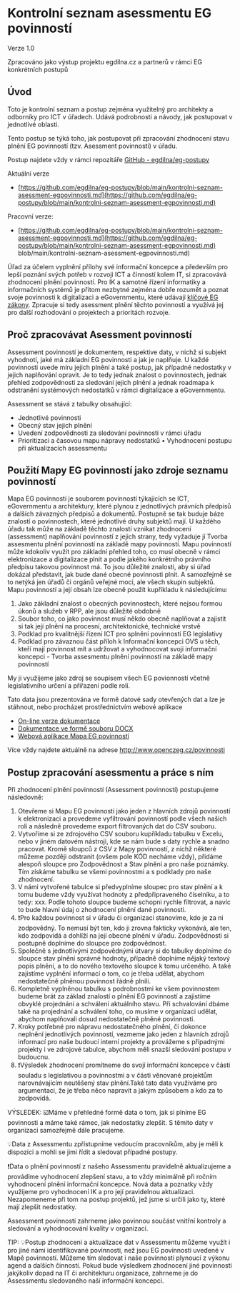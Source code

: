 # Kontrolní seznam asessmentu EG povinností

Verze 1.0

Zpracováno jako výstup projektu egdilna.cz a partnerů v rámci EG konkrétních postupů

## Úvod

Toto je kontrolní seznam a postup zejména využitelný pro architekty a odborníky pro ICT v úřadech. Udává podrobnosti a návody, jak postupovat v jednotlivé oblasti.

Tento postup se týká toho, jak postupovat při zpracování zhodnocení stavu plnění EG povinností (tzv. Asessment povinností) v úřadu.

Postup najdete vždy v rámci repozitáře [GitHub - egdilna/eg-postupy](https://github.com/egdilna/eg-postupy)

Aktuální verze

- [https://github.com/egdilna/eg-postupy/blob/main/kontrolni-seznam-asessment-egpovinnosti.md](https://github.com/egdilna/eg-postupy/blob/main/kontrolni-seznam-asessment-egpovinnosti.md)

Pracovní verze:

- [https://github.com/egdilna/eg-postupy/blob/main/kontrolni-seznam-asessment-egpovinnosti.md](https://github.com/egdilna/eg-postupy/blob/main/kontrolni-seznam-asessment-egpovinnosti.md)
blob/main/kontrolni-seznam-asessment-egpovinnosti.md)

Úřad za účelem vyplnění přílohy své informační koncepce a především pro lepší poznání svých potřeb v rozvoji ICT a činností kolem IT, si zpracovává zhodnocení plnění povinností. Pro IK a samotné řízení informatiky a informačních systémů je přitom nezbytné zejména dobře rozumět a poznat svoje povinnosti k digitalizaci a eGovernmentu, které udávají [klíčové EG zákony](https://www.openczeg.cz/legislativa/). Zpracuje si tedy asessment plnění těchto povinností a využívá jej pro další rozhodování o projektech a prioritách rozvoje.

## Proč zpracovávat Asessment povinností

Assessment povinností je dokumentem, respektive daty, v nichž si subjekt vyhodnotí, jaké má základní EG povinnosti a jak je naplňuje. U každé povinnosti uvede míru jejich plnění a také postup, jak případné nedostatky v jejich naplňování opravit.
Je to tedy jednak znalost o povinnostech, jednak přehled zodpovědnosti za sledování jejich plnění a jednak roadmapa k odstranění systémových nedostatků v rámci digitalizace a eGovernmentu.

Assessment se stává z tabulky obsahující:

- Jednotlivé povinnosti
- Obecný stav jejich plnění
- Uvedení zodpovědnosti za sledování povinnosti v rámci úřadu
- Prioritizaci a časovou mapu nápravy nedostatků
• Vyhodnocení postupu při aktualizacích assessmentu

## Použití Mapy EG povinností jako zdroje seznamu povinností

Mapa EG povinností je souborem povinností týkajících se ICT, eGovernmentu a architektury, které plynou z jednotlivých právních předpisů a dalších závazných předpisů a dokumentů. Postupně se tak buduje báze znalostí o povinnostech, které jednotlivé druhy subjektů mají. U každého úřadu tak může na základě těchto znalostí vznikat zhodnocení (assessment) naplňování povinností z jejich strany, tedy vyžaduje jí Tvorba assesmentu plnění povinností na základě mapy povinností.
Mapu povinností může kdokoliv využít pro základní přehled toho, co musí obecně v rámci elektronizace a digitalizace plnit a podle jakého konkrétního právního předpisu takovou povinnost má. To jsou důležité znalosti, aby si úřad dokázal představit, jak bude dané obecné povinnosti plnit. A samozřejmě se to netýká jen úřadů či orgánů veřejné moci, ale všech skupin subjektů.
Mapu povinností a její obsah lze obecně použít kupříkladu k následujícímu:

1. Jako základní znalost o obecných povinnostech, které nejsou formou úkonů a služeb v RPP, ale jsou důležité obdobně
2. Soubor toho, co jako povinnost musí někdo obecně naplňovat a zajistit si tak její plnění na procesní, architektonické, technické vrstvě
3. Podklad pro kvalitnější řízení ICT pro splnění povinností EG legislativy
4. Podklad pro závaznou část příloh k Informační koncepci OVS u těch, kteří mají povinnost mít a udržovat a vyhodnocovat svoji informační koncepci - Tvorba assesmentu plnění povinností na základě mapy povinností

My ji využijeme jako zdroj se soupisem všech EG povionností včetně legislativního určení a přiřazení podle rolí.

Tato data jsou prezentována ve formě datové sady otevřených dat a lze je stáhnout, nebo procházet prostřednictvím webové aplikace

- [On-line verze dokumentace](mapa-povinnosti-dokumentace.html)
- [Dokumentace ve formě souboru DOCX](mapa-povinnosti-dokumentace.docx)
- [Webová aplikace Mapa EG povinností](https://airtable.com/shrXrjDosrC90Pmad/tblNus2OArc8XSVHA)

Více vždy najdete aktuálně na adrese <http://www.openczeg.cz/povinnosti>

## Postup zpracování asessmentu a práce s ním

Při zhodnocení plnění povinností (Assessment povinností) postupujeme následovně:

1. Otevřeme si Mapu EG povinností jako jeden z hlavních zdrojů povinností k elektronizaci a provedeme vyfiltrování povinností podle všech našich rolí a následně provedeme export filtrovaných dat do CSV souboru.
2. Vytvoříme si ze zdrojového CSV souboru kupříkladu tabulku v Excelu, nebo v jiném datovém nástroji, kde se nám bude s daty rychle a snadno pracovat. Kromě sloupců z CSV z Mapy povinností, z nichž některé můžeme později odstranit (ovšem pole KÓD necháme vždy), přidáme alespoň sloupce pro Zodpovědnost a Stav plnění a pro naše poznámky. Tím získáme tabulku se všemi povinnostmi a s podklady pro naše zhodnocení.
3. V námi vytvořené tabulce si předvyplníme sloupec pro stav plnění a k tomu budeme vždy využívat hodnoty z předpřipraveného číselníku, a to tedy: xxx. Podle tohoto sloupce budeme schopni rychle filtrovat, a navíc to bude hlavní údaj o zhodnocení plnění dané povinnosti.
4. ❗Pro každou povinnost si v úřadu či organizaci stanovíme, kdo je za ni zodpovědný. To nemusí být ten, kdo ji zrovna fakticky vykonává, ale ten, kdo zodpovídá a dohlíží na její obecné plnění v úřadu. Zodpovědnosti si postupně doplníme do sloupce pro zodpovědnost.
5. Společně s jednotlivými zodpovědnými útvary si do tabulky doplníme do sloupce stav plnění správné hodnoty, případně doplníme nějaký textový popis plnění, a to do nového textového sloupce k tomu určeného. A také zajistíme vyplnění informací o tom, co je třeba udělat, abychom nedostatečně plněnou povinnost řádně plnili.
6. Kompletně vyplněnou tabulku s podrobnostmi ke všem povinnostem budeme brát za základ znalostí o plnění EG povinností a zajistíme obvyklé projednání a schválení aktuálního stavu. Při schvalování dbáme také na projednání a schválení toho, co musíme v organizaci udělat, abychom naplňovali dosud nedostatečně plněné povinnosti.
7. Kroky potřebné pro nápravu nedostatečného plnění, či dokonce neplnění jednotlivých povinností, vezmeme jako jeden z hlavních zdrojů informací pro naše budoucí interní projekty a provážeme s případnými projekty i ve zdrojové tabulce, abychom měli snazší sledování postupu v budoucnu.
8. ❗Výsledek zhodnocení promítneme do svojí informační koncepce v části souladu s legislativou a povinnostmi a v části věnované projektům narovnávajícím neutěšený stav plnění.Také tato data využíváme pro argumentaci, že je třeba něco napravit a jakým způsobem a kdo za to zodpovídá.

VÝSLEDEK:  ☑️Máme v přehledné formě data o tom, jak si plníme EG povinnosti a máme také rámec, jak nedostatky zlepšit. S těmito daty v organizaci samozřejmě dále pracujeme.

💡Data z Assessmentu zpřístupníme vedoucím pracovníkům, aby je měli k dispozici a mohli se jimi řídit a sledovat případné postupy.

❗Data o plnění povinností z našeho Assessmentu pravidelně aktualizujeme a provádíme vyhodnocení zlepšení stavu, a to vždy minimálně při ročním vyhodnocení plnění informační koncepce. Nová data a poznatky vždy využijeme pro vyhodnocení IK a pro její pravidelnou aktualizaci. Nezapomeneme při tom na postup projektů, jež jsme si určili jako ty, které mají zlepšit nedostatky.

Assessment povinností zahrneme jako povinnou součást vnitřní kontroly a sledování a vyhodnocování kvality v organizaci.

TIP:  💡Postup zhodnocení a aktualizace dat v Assessmentu můžeme využít i pro jiné námi identifikované povinnosti, než jsou EG povinnosti uvedené v Mapě povinností. Můžeme tím sledovat i naše povinnosti plynoucí z výkonu agend a dalších činností. Pokud bude výsledkem zhodnocení jiné povinnosti jakýkoliv dopad na IT či architekturu organizace, zahrneme je do Assessmentu sledovaného naší informační koncepcí.

